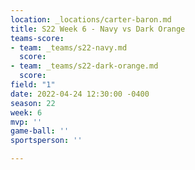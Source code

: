 ```yaml
---
location: _locations/carter-baron.md
title: S22 Week 6 - Navy vs Dark Orange
teams-score:
- team: _teams/s22-navy.md
  score: 
- team: _teams/s22-dark-orange.md
  score: 
field: "1"
date: 2022-04-24 12:30:00 -0400
season: 22
week: 6
mvp: ''
game-ball: ''
sportsperson: ''

---
```

